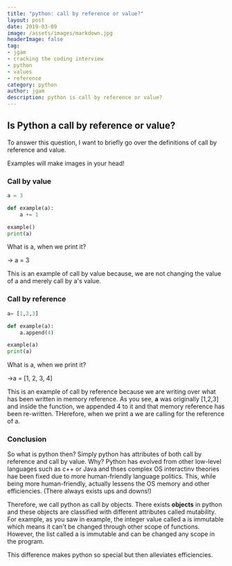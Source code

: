 ```yaml
---
title: "python: call by reference or value?"
layout: post
date: 2019-03-09
image: /assets/images/markdown.jpg
headerImage: false
tag:
- jgam
- cracking the coding interview
- python
- values
- reference
category: python
author: jgam
description: python is call by reference or value?
---
```


## Is Python a call by reference or value?
To answer this question, I want to briefly go over the definitions of call by reference and value.

Examples will make images in your head!

### Call by value
```python
a = 3

def example(a):
	a += 1

example()
print(a)
```
What is a, when we print it?

-> a = 3

This is an example of call by value because, we are not changing the value of a and merely call by a's value.

### Call by reference
```python
a= [1,2,3]

def example(a):
	a.append(4)

example(a)
print(a)
```
What is a, when we print it?

->a = [1, 2, 3, 4]

This is an example of call by reference because we are writing over what has been written in memory reference. As you see, **a** was originally [1,2,3] and inside the function, we appended 4 to it and that memory reference has been re-written. THerefore, when we print a we are calling for the reference of a.

### Conclusion
So what is python then? Simply python has attributes of both call by reference and call by value. Why? Python has evolved from other low-level languages such as c++ or Java and thses complex OS interactinv theories hae been fixed due to more human-friendly language politics. This, while being more human-friendly, actually lessens the OS memory and other efficiencies. (There always exists ups and downs!)

Therefore, we call python as call by objects. There exists **objects** in python and these objects are classified with different attributes called mutability. For example, as you saw in example, the integer value called a is immutable which means it can't be changed through other scope of functions. However, the list called a is immutable and can be changed any scope in the program.

This difference makes python so special but then alleviates efficiencies.